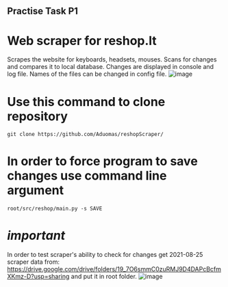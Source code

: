 ## Practise Task P1
# Web scraper for reshop.lt

Scrapes the website for keyboards, headsets, mouses. Scans for changes and compares it to local database. Changes are displayed in console and log file.
Names of the files can be changed in config file.
![image](https://user-images.githubusercontent.com/23258597/131893797-59cc2494-8c9d-4b0a-b402-e1b2be4eaf20.png)


# Use this command to clone repository
`git clone https://github.com/Aduomas/reshopScraper/`


# In order to force program to save changes use command line argument 
`root/src/reshop/main.py -s SAVE`

# *important*

In order to test scraper's ability to check for changes get 2021-08-25 scraper data from:
https://drive.google.com/drive/folders/19_7O6smmC0zuRMJ9D4DAPcBcfmXKmz-D?usp=sharing and put it in root folder.
![image](https://user-images.githubusercontent.com/23258597/131894094-ebf4a30a-296c-4fa3-8a79-3f0608d9e31d.png)

